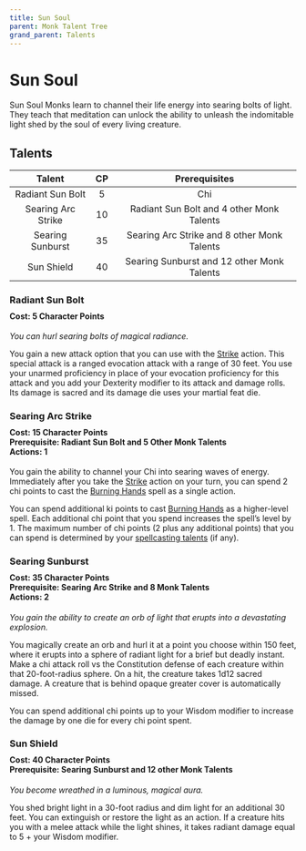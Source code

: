 ```yaml
---
title: Sun Soul
parent: Monk Talent Tree
grand_parent: Talents
---
```


# Sun Soul
Sun Soul Monks learn to channel their life energy into searing bolts of light. They teach that meditation can unlock the ability to unleash the indomitable light shed by the soul of every living creature.

## Talents

| Talent | CP | Prerequisites |
|:------:|:--:|:-------------:|
| Radiant Sun Bolt   | 5  | Chi |
| Searing Arc Strike | 10 | Radiant Sun Bolt and 4 other Monk Talents |
| Searing Sunburst   | 35 | Searing Arc Strike and 8 other Monk Talents |
| Sun Shield         | 40 | Searing Sunburst and 12 other Monk Talents |

### Radiant Sun Bolt

<div style="margin-top:-10px;"></div>

#### **Cost:** 5 Character Points
*You can hurl searing bolts of magical radiance.*

You gain a new attack option that you can use with the [Strike](https://stormchaserroleplaying.com/stormchaserRPG/Combat/Actions/Strike/) action. This special attack is a ranged evocation attack with a range of 30 feet. You use your unarmed proficiency in place of your evocation proficiency for this attack and you add your Dexterity modifier to its attack and damage rolls. Its damage is sacred and its damage die uses your martial feat die.

### Searing Arc Strike

<div style="margin-top:-10px;"></div>

#### **Cost:** 15 Character Points<br>**Prerequisite:** Radiant Sun Bolt and 5 Other Monk Talents<br>**Actions:** 1
You gain the ability to channel your Chi into searing waves of energy. Immediately after you take the [Strike](https://stormchaserroleplaying.com/stormchaserRPG/Combat/Actions/Strike/) action on your turn, you can spend 2 chi points to cast the [Burning Hands](https://stormchaserroleplaying.com/stormchaserRPG/Spells/1/Evocation/#burning-hands) spell as a single action.

You can spend additional ki points to cast [Burning Hands](https://stormchaserroleplaying.com/stormchaserRPG/Spells/1/Evocation/#burning-hands) as a higher-level spell. Each additional chi point that you spend increases the spell’s level by 1. The maximum number of chi points (2 plus any additional points) that you can spend is determined by your [spellcasting talents](https://stormchaserroleplaying.com/stormchaserRPG/Talents/Spellcasting/) (if any).

### Searing Sunburst

<div style="margin-top:-10px;"></div>

#### **Cost:** 35 Character Points<br>**Prerequisite:** Searing Arc Strike and 8 Monk Talents<br>**Actions:** 2
*You gain the ability to create an orb of light that erupts into a devastating explosion.*

You magically create an orb and hurl it at a point you choose within 150 feet, where it erupts into a sphere of radiant light for a brief but deadly instant. Make a chi attack roll vs the Constitution defense of each creature within that 20-foot-radius sphere. On a hit, the creature takes 1d12 sacred damage. A creature that is behind opaque greater cover is automatically missed.

You can spend additional chi points up to your Wisdom modifier to increase the damage by one die for every chi point spent.

### Sun Shield

<div style="margin-top:-10px;"></div>

#### **Cost:** 40 Character Points<br>**Prerequisite:** Searing Sunburst and 12 other Monk Talents
*You become wreathed in a luminous, magical aura.*

You shed bright light in a 30-foot radius and dim light for an additional 30 feet. You can extinguish or restore the light as an action. If a creature hits you with a melee attack while the light shines, it takes radiant damage equal to 5 + your Wisdom modifier.
